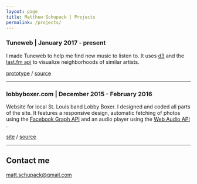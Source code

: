 ```yaml
---
layout: page
title: Matthew Schupack | Projects
permalink: /projects/
---
```


### Tuneweb | January 2017 - present

I made Tuneweb to help me find new music to listen to. It uses [d3](https://d3js.org/) and the [last.fm api](http://www.last.fm/api) to visualize neighborhoods of similar artists.

[prototype](http://sample-env.s2izimy4bi.us-west-2.elasticbeanstalk.com/) /  [source](https://github.com/schu34/Tuneweb)


***

### lobbyboxer.com | December 2015 - February 2016

Website for local St. Louis band Lobby Boxer. I designed and coded all parts of the site. It features a responsive design, automatic fetching of photos using the [Facebook Graph API](https://developers.facebook.com/docs/graph-api) and an audio player using the [Web Audio API ](https://developer.mozilla.org/en-US/docs/Web/API/Web_Audio_API).

[site](http://lobbyboxer.com) /
[source](https://github.com/schu34/lobby-boxer)

***



## Contact me

[matt.schupack@gmail.com](mailto:matt.schupack@gmail.com)
